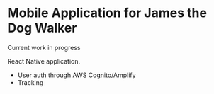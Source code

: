 # Mobile Application for James the Dog Walker
Current work in progress 

React Native application. 
- User auth through AWS Cognito/Amplify
- Tracking